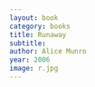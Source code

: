 ```yaml
---
layout: book
category: books
title: Runaway
subtitle: 
author: Alice Munro
year: 2006
image: r.jpg
---
```

